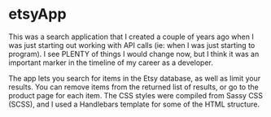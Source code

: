etsyApp
=======
This was a search application that I created a couple of years ago when I was just starting out working with API calls (ie: when I was just starting to program). I see PLENTY of things I would change now, but I think it was an important marker in the timeline of my career as a developer.

The app lets you search for items in the Etsy database, as well as limit your results. You can remove items from the returned list of results, or go to the product page for each item. The CSS styles were compiled from Sassy CSS (SCSS), and I used a Handlebars template for some of the HTML structure.
